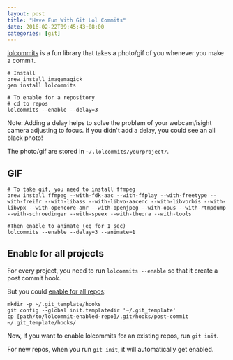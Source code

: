 ```yaml
---
layout: post
title: "Have Fun With Git Lol Commits"
date: 2016-02-22T09:45:43+08:00
categories: [git]
---
```


[lolcommits](https://github.com/mroth/lolcommits) is a fun library that takes a photo/gif of you whenever you make a commit.

    # Install
    brew install imagemagick
    gem install lolcommits

    # To enable for a repository
    # cd to repos
    lolcommits --enable --delay=3

Note: Adding a delay helps to solve the problem of your webcam/isight camera adjusting to focus. If you didn't add a delay, you could see an all black photo!

The photo/gif are stored in `~/.lolcommits/yourproject/`.

## GIF

    # To take gif, you need to install ffmpeg
    brew install ffmpeg --with-fdk-aac --with-ffplay --with-freetype --with-frei0r --with-libass --with-libvo-aacenc --with-libvorbis --with-libvpx --with-opencore-amr --with-openjpeg --with-opus --with-rtmpdump --with-schroedinger --with-speex --with-theora --with-tools

    #Then enable to animate (eg for 1 sec)
    lolcommits --enable --delay=3 --animate=1


## Enable for all projects

For every project, you need to run `lolcommits --enable` so that it create a post commit hook.

But you could [enable for all repos](https://github.com/mroth/lolcommits/wiki/Enabling-Lolcommits-for-all-your-Git-Repositories):

    mkdir -p ~/.git_template/hooks
    git config --global init.templatedir '~/.git_template'
    cp [path/to/lolcommit-enabled-repo]/.git/hooks/post-commit ~/.git_template/hooks/

Now, if you want to enable lolcommits for an existing repos, run `git init`.

For new repos, when you run `git init`, it will automatically get enabled.

